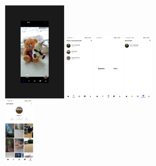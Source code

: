 <p float="left">
  <img src="https://github.com/kiselyv77/RsesTok/blob/master/screenshots/Home.jpg" width="18%" height="18%" border="50"/>
  <img src="https://github.com/kiselyv77/RsesTok/blob/master/screenshots/Search.jpg" width="18%" height="18%"/>
  <img src="https://github.com/kiselyv77/RsesTok/blob/master/screenshots/Add.jpg" width="18%" height="18%"/>
  <img src="https://github.com/kiselyv77/RsesTok/blob/master/screenshots/Messenger.jpg" width="18%" height="18%"/>
  <img src="https://github.com/kiselyv77/RsesTok/blob/master/screenshots/Profile.jpg" width="18%" height="18%"/>
</p>
    
    
